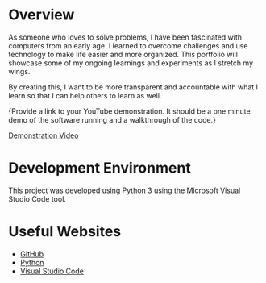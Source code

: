 # Overview

As someone who loves to solve problems, I have been fascinated with computers from an early age. I learned to overcome challenges and use technology to make life easier and more organized. This portfolio will showcase some of my ongoing learnings and experiments as I stretch my wings.

By creating this, I want to be more transparent and accountable with what I learn so that I can help others to learn as well.

{Provide a link to your YouTube demonstration. It should be a one minute demo of the software running and a walkthrough of the code.}

[Demonstration Video](https://youtu.be/CNRqJ7JHoWU)

# Development Environment

This project was developed using Python 3 using the Microsoft Visual Studio Code tool.

# Useful Websites

- [GitHub](http://github.com)
- [Python](https://www.python.org/)
- [Visual Studio Code](https://code.visualstudio.com/)
